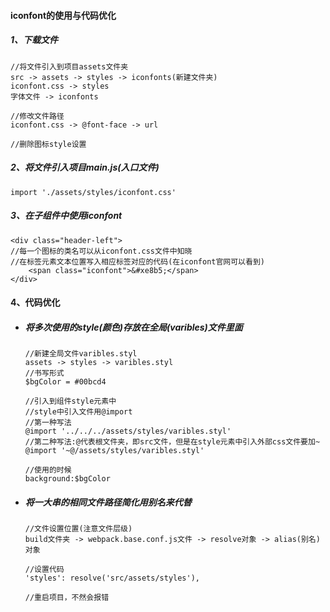 #### iconfont的使用与代码优化

##### 1、下载文件

```
//将文件引入到项目assets文件夹
src -> assets -> styles -> iconfonts(新建文件夹)
iconfont.css -> styles
字体文件 -> iconfonts

//修改文件路径
iconfont.css -> @font-face -> url

//删除图标style设置
```

##### 2、将文件引入项目main.js(入口文件)

```
import './assets/styles/iconfont.css'
```

##### 3、在子组件中使用iconfont

```
<div class="header-left">
//每一个图标的类名可以从iconfont.css文件中知晓
//在标签元素文本位置写入相应标签对应的代码(在iconfont官网可以看到)
	<span class="iconfont">&#xe8b5;</span>
</div>
```



#### 4、代码优化

* ##### 将多次使用的style(颜色)存放在全局(varibles)文件里面

  ```
  //新建全局文件varibles.styl
  assets -> styles -> varibles.styl
  //书写形式
  $bgColor = #00bcd4
  
  //引入到组件style元素中
  //style中引入文件用@import
  //第一种写法
  @import '../../../assets/styles/varibles.styl'
  //第二种写法:@代表根文件夹，即src文件，但是在style元素中引入外部css文件要加~
  @import '~@/assets/styles/varibles.styl'
  
  //使用的时候
  background:$bgColor
  ```

* ##### 将一大串的相同文件路径简化用别名来代替

  ```
  //文件设置位置(注意文件层级)
  build文件夹 -> webpack.base.conf.js文件 -> resolve对象 -> alias(别名)对象
  
  //设置代码
  'styles': resolve('src/assets/styles'),
  
  //重启项目，不然会报错
  ```

  